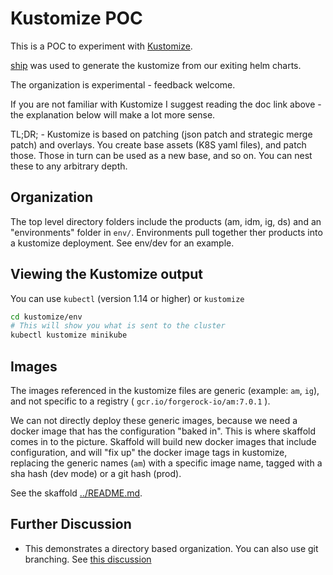 # Kustomize POC

This is a POC to experiment with [Kustomize](https://kubectl.docs.kubernetes.io/pages/app_customization/introduction.html).

[ship](https://www.replicated.com/ship/) was used to generate the kustomize from our exiting helm charts.

The organization is experimental - feedback welcome.

If you are not familiar with Kustomize I suggest reading the doc link above - the explanation below will make a lot more sense.

TL;DR; - Kustomize is based on patching (json patch and strategic merge patch) and overlays.
You create base assets (K8S yaml files), and patch those. Those in turn can be used as a new base, and so on. You can nest these to any 
arbitrary depth.

## Organization

The top level directory folders include the products (am, idm, ig, ds) and an "environments"  folder in `env/`.  Environments
pull together ther products into a kustomize deployment. See env/dev for an example.

## Viewing the Kustomize output

You can use `kubectl`  (version 1.14 or higher) or `kustomize`


```bash
cd kustomize/env
# This will show you what is sent to the cluster
kubectl kustomize minikube
```

## Images

The images referenced in the kustomize files are generic (example: `am`, `ig`), and not
specific to a registry ( `gcr.io/forgerock-io/am:7.0.1` ).

We can not directly deploy these generic images, because we need a docker image
that has the configuration "baked in". This is where skaffold comes in to the picture.
Skaffold will build new docker images that include configuration, and will 
"fix up" the docker image tags in kustomize, replacing the generic names (`am`) with
a specific image name, tagged with a sha hash (dev mode) or a git hash (prod).

See the skaffold [../README.md](../README.md).

## Further Discussion

 * This demonstrates a directory based organization. You can also use git branching. See [this discussion](https://kubectl.docs.kubernetes.io/pages/app_composition_and_deployment/diffing_local_and_remote_resources.html)
